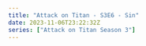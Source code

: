 ```yaml
---
title: "Attack on Titan - S3E6 - Sin"
date: 2023-11-06T23:22:32Z
series: ["Attack on Titan Season 3"]
---
```



<mux-player stream-type="on-demand"
  src="https://kp3d-my.sharepoint.com/personal/ryoo_kp3d_onmicrosoft_com/_layouts/15/download.aspx?share=EQQaMSOWUp5CmVUHlhgEZdUBT-vI6pWRUB_1wOSpFmdOkg" prefer-playback="mse" controls>
  </mux-player>
  
  
  <script src="https://cdn.jsdelivr.net/npm/@mux/mux-player"></script>
  
 <script type="application/ld+json">
 {
  "@context": "https://schema.org/",
  "@type": "VideoObject",
  "name": "Attack on Titan - S3E6 - Sin",
  "contentUrl": "https://stream.mux.com/JthhLZHG2OfLRMtyNeYEyU9d7DxAzYyRMmTp00Rj6RhQ.m3u8",
  "thumbnailUrl": "https://www.themoviedb.org/t/p/original/rstHtpbEIoHnmxvsbNH7UlEPeEP.jpg?width=314&fit_mode=preserve&time=25",
  "uploadDate": "2023-11-06T23:22:32Z",
}

</script>

